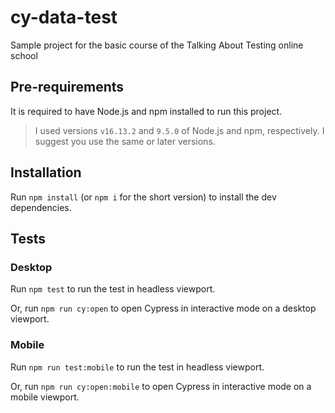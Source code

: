 # cy-data-test


Sample project for the basic course of the Talking About Testing online school

## Pre-requirements

It is required to have Node.js and npm installed to run this project.

> I used versions `v16.13.2` and `9.5.0` of Node.js and npm, respectively. I suggest you use the same or later versions.

## Installation

Run `npm install` (or `npm i` for the short version) to install the dev dependencies.

## Tests


### Desktop 
Run `npm test` to run the test in headless viewport.

Or, run `npm run cy:open` to open Cypress in interactive mode on a desktop viewport.

### Mobile 
Run `npm run test:mobile` to run the test in headless viewport.

Or, run `npm run cy:open:mobile` to open Cypress in interactive mode on a mobile viewport.


